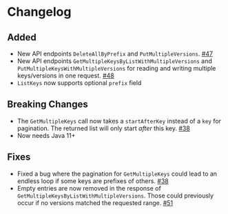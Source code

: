 # Changelog

## Added
 - New API endpoints `DeleteAllByPrefix` and `PutMultipleVersions`. [#47](https://github.com/scalableminds/fossildb/pull/47)
 - New API endpoints `GetMultipleKeysByListWithMultipleVersions` and `PutMultipleKeysWithMultipleVersions` for reading and writing multiple keys/versions in one request. [#48](https://github.com/scalableminds/fossildb/pull/48)
 - `ListKeys` now supports optional `prefix` field

## Breaking Changes

 - The `GetMultipleKeys` call now takes a `startAfterKey` instead of a `key` for pagination. The returned list will only start *after* this key. [#38](https://github.com/scalableminds/fossildb/pull/38)
 - Now needs Java 11+

## Fixes

 - Fixed a bug where the pagination for `GetMultipleKeys` could lead to an endless loop if some keys are prefixes of others. [#38](https://github.com/scalableminds/fossildb/pull/38)
 - Empty entries are now removed in the response of `GetMultipleKeysByListWithMultipleVersions`. Those could previously occur if no versions matched the requested range. [#51](https://github.com/scalableminds/fossildb/pull/51)

